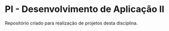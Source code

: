PI - Desenvolvimento de Aplicação II
=================

Repositório criado para realização de projetos desta disciplina.
